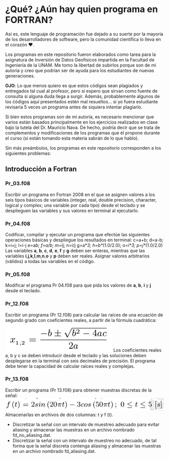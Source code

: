 # ¿Qué? ¿Aún hay quien programa en FORTRAN?

Así es, este lenguaje de programación fue dejado a su suerte por la mayoría de los desarrolladores de software, pero la comunidad científica lo lleva en el corazón :hearts:.


Los programas en este repositorio fueron elaborados como tarea para la asignatura de Inversión de Datos Geofísicos impartida en la Facultad de Ingeniería de la UNAM. Me tomo la libertad de subirlos porque son de mi autoría y creo que podrían ser de ayuda para los estudiantes de nuevas generaciones. 


**OJO**: Lo que menos quiero es que estos códigos sean plagiados y entregados tal cual al profesor, pero sí espero que sirvan como fuente de consulta si alguna duda llega a surgir. Además, probablemente algunos de los ćódigos aquí presentados estén mal resueltos... si yo fuera estudiante revisaría 5 veces un programa antes de siquiera intentar plagiarlo.


Si bien estos programas son de mi autoría, es necesario mencionar que varios están basados principalmente en los ejercicios realizados en clase bajo la tutela del Dr. Mauricio Nava. De hecho, podría decir que se trata de complementos y modificaciones de los programas que él propone durante el curso (si están tomando esta materia sabrán de lo que hablo).

Sin más preámbulos, los programas en este repositorio corresponden a los siguientes problemas:

## Introducción a Fortran

### Pr_03.f08
Escribir un programa en Fortran 2008 en el que se asignen valores a los seis tipos básicos de variables (integer, real, double precision, character, logical y complex; una variable por cada tipo) desde el teclado y se desplieguen las variables y sus valores en terminal al ejecutarlo.

### Pr_04.f08
Codificar, compilar y ejecutar un programa que efectúe las siguientes operaciones básicas y despliegue los resultados en terminal:
c=a+b; d=a-b; k=i+j; l=i-j
e=a*b; f=a/b; m=i*j; n=i/j
g=a\**3; h=b\**(1.0/2.0); o=i\**3; p=j\**(1.0/2.0)
Las variables **a**, **b**, **c**, **d**, **e**, **f** y **g** deben ser enteras, mientras que las variables **i**,**j**,**k**,**l**,**m**,**n**,**o** y **p** deben ser reales.
Asignar valores arbitrarios (válidos) a todas las variables en el código.

### Pr_05.f08
Modificar el programa Pr 04.f08 para que pida los valores de **a**, **b**, **i** y **j** desde el teclado.

### Pr_12.f08
Escribir un programa (Pr 12.f08) para calcular las raı́ces de una ecuación de segundo grado con coeficientes reales, a partir de la fórmula cuadrática:
![Aquí deberías ver la chicharronera xd](/imagenes/pr12.jpeg)
Los coeficientes reales a, b y c se deben introducir desde el teclado y las soluciones deben desplegarse en la terminal con seis decimales de precisión. El programa debe tener la capacidad de calcular raı́ces reales y complejas.

### Pr_13.f08

Escribir un programa (Pr 13.f08) para obtener muestras discretas de la señal:
![Aquí deberías ver una senoidal xd](/imagenes/pr13.jpeg)
Almacenarlas en archivos de dos columnas: t y f (t). 
* Discretizar la señal con un intervalo de muestreo adecuado para evitar aliasing y almacenar las muestras en un archivo nombrado fd_no_aliasing.dat.
* Discretizar la señal con un intervalo de muestreo no adecuado, de tal forma que la señal discreta contenga aliasing y almacenar las muestras en un archivo nombrado fd_aliasing.dat.

















